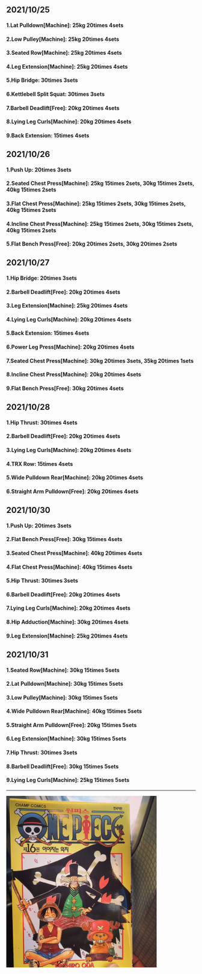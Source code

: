 ## 2021/10/25
#### 1.Lat Pulldown\[Machine\]: 25kg 20times 4sets
#### 2.Low Pulley\[Machine\]: 25kg 20times 4sets
#### 3.Seated Row\[Machine\]: 25kg 20times 4sets
#### 4.Leg Extension\[Machine\]: 25kg 20times 4sets
#### 5.Hip Bridge: 30times 3sets
#### 6.Kettlebell Split Squat: 30times 3sets
#### 7.Barbell Deadlift\[Free\]: 20kg 20times 4sets
#### 8.Lying Leg Curls\[Machine\]: 20kg 20times 4sets
#### 9.Back Extension: 15times 4sets

## 2021/10/26
#### 1.Push Up: 20times 3sets
#### 2.Seated Chest Press\[Machine\]: 25kg 15times 2sets, 30kg 15times 2sets, 40kg 15times 2sets
#### 3.Flat Chest Press\[Machine\]: 25kg 15times 2sets, 30kg 15times 2sets, 40kg 15times 2sets
#### 4.Incline Chest Press\[Machine\]: 25kg 15times 2sets, 30kg 15times 2sets, 40kg 15times 2sets
#### 5.Flat Bench Press\[Free\]: 20kg 20times 2sets, 30kg 20times 2sets

## 2021/10/27
#### 1.Hip Bridge: 20times 3sets
#### 2.Barbell Deadlift\[Free\]: 20kg 20times 4sets
#### 3.Leg Extension\[Machine\]: 25kg 20times 4sets
#### 4.Lying Leg Curls\[Machine\]: 20kg 20times 4sets
#### 5.Back Extension: 15times 4sets
#### 6.Power Leg Press\[Machine\]: 20kg 20times 4sets
#### 7.Seated Chest Press\[Machine\]: 30kg 20times 3sets, 35kg 20times 1sets
#### 8.Incline Chest Press\[Machine\]: 20kg 20times 4sets
#### 9.Flat Bench Press\[Free\]: 30kg 20times 4sets

## 2021/10/28
#### 1.Hip Thrust: 30times 4sets
#### 2.Barbell Deadlift\[Free\]: 20kg 20times 4sets
#### 3.Lying Leg Curls\[Machine\]: 20kg 20times 4sets
#### 4.TRX Row: 15times 4sets
#### 5.Wide Pulldown Rear\[Machine\]: 20kg 20times 4sets
#### 6.Straight Arm Pulldown\[Free\]: 20kg 20times 4sets

## 2021/10/30
#### 1.Push Up: 20times 3sets
#### 2.Flat Bench Press\[Free\]: 30kg 15times 4sets
#### 3.Seated Chest Press\[Machine\]: 40kg 20times 4sets
#### 4.Flat Chest Press\[Machine\]: 40kg 15times 4sets
#### 5.Hip Thrust: 30times 3sets
#### 6.Barbell Deadlift\[Free\]: 20kg 20times 4sets
#### 7.Lying Leg Curls\[Machine\]: 20kg 20times 4sets
#### 8.Hip Adduction\[Machine\]: 30kg 20times 4sets
#### 9.Leg Extension\[Machine\]: 25kg 20times 4sets

## 2021/10/31
#### 1.Seated Row\[Machine\]: 30kg 15times 5sets
#### 2.Lat Pulldown\[Machine\]: 30kg 15times 5sets
#### 3.Low Pulley\[Machine\]: 30kg 15times 5sets
#### 4.Wide Pulldown Rear\[Machine\]: 40kg 15times 5sets
#### 5.Straight Arm Pulldown\[Free\]: 20kg 15times 5sets
#### 6.Leg Extension\[Machine\]: 30kg 15times 5sets
#### 7.Hip Thrust: 30times 3sets
#### 8.Barbell Deadlift\[Free\]: 30kg 15times 5sets
#### 9.Lying Leg Curls\[Machine\]: 25kg 15times 5sets

---
<img src='./_resources/__016.jpg' width='400px' />
